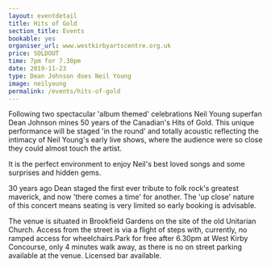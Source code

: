 ```yaml
---
layout: eventdetail
title: Hits of Gold
section_title: Events
bookable: yes
organiser_url: www.westkirbyartscentre.org.uk
price: SOLDOUT
time: 7pm for 7.30pm
date: 2019-11-23
type: Dean Johnson does Neil Young
image: neilyoung
permalink: /events/hits-of-gold
---
```


Following two spectacular 'album themed' celebrations Neil Young superfan Dean Johnson mines 50 years of the Canadian's Hits of Gold. This unique performance will be staged 'in the round' and totally acoustic reflecting the intimacy of Neil Young's early live shows, where the audience were so close they could almost touch the artist.  

It is the perfect environment to enjoy Neil's best loved songs and some surprises and
hidden gems.

30 years ago Dean staged the first ever tribute to folk rock's greatest maverick, and now 'there comes a time' for another. The 'up close' nature of this concert means seating is very  limited so early booking is advisable.

The venue is situated in Brookfield Gardens on the site of the old Unitarian Church. Access from the street is via a flight of steps with, currently, no ramped access for wheelchairs.Park for free after 6.30pm at West Kirby Concourse, only 4 minutes walk away, as there is no on street parking available at the venue. Licensed bar available.
